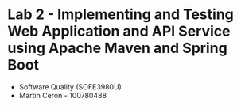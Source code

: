 # Lab 2 - Implementing and Testing Web Application and API Service using Apache Maven and Spring Boot

- Software Quality (SOFE3980U)
- Martin Ceron - 100780488
